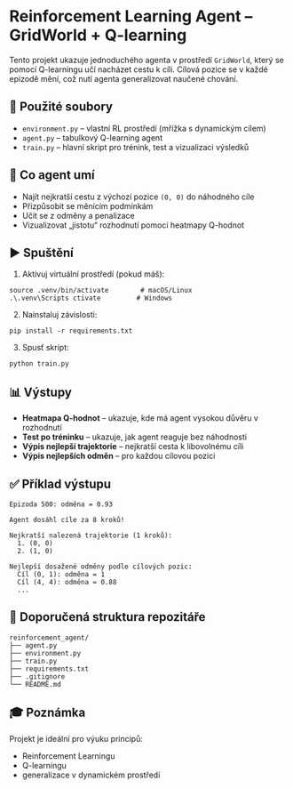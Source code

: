 
# Reinforcement Learning Agent – GridWorld + Q-learning

Tento projekt ukazuje jednoduchého agenta v prostředí `GridWorld`, který se pomocí Q-learningu učí nacházet cestu k cíli. Cílová pozice se v každé epizodě mění, což nutí agenta generalizovat naučené chování.

## 🔧 Použité soubory

- `environment.py` – vlastní RL prostředí (mřížka s dynamickým cílem)
- `agent.py` – tabulkový Q-learning agent
- `train.py` – hlavní skript pro trénink, test a vizualizaci výsledků

## 🧠 Co agent umí

- Najít nejkratší cestu z výchozí pozice `(0, 0)` do náhodného cíle
- Přizpůsobit se měnícím podmínkám
- Učit se z odměny a penalizace
- Vizualizovat „jistotu“ rozhodnutí pomocí heatmapy Q-hodnot

## ▶️ Spuštění

1. Aktivuj virtuální prostředí (pokud máš):

```
source .venv/bin/activate        # macOS/Linux
.\.venv\Scripts ctivate         # Windows
```

2. Nainstaluj závislosti:

```
pip install -r requirements.txt
```

3. Spusť skript:

```
python train.py
```

## 📊 Výstupy

- **Heatmapa Q-hodnot** – ukazuje, kde má agent vysokou důvěru v rozhodnutí
- **Test po tréninku** – ukazuje, jak agent reaguje bez náhodnosti
- **Výpis nejlepší trajektorie** – nejkratší cesta k libovolnému cíli
- **Výpis nejlepších odměn** – pro každou cílovou pozici

## ✅ Příklad výstupu

```
Epizoda 500: odměna = 0.93

Agent dosáhl cíle za 8 kroků!

Nejkratší nalezená trajektorie (1 kroků):
  1. (0, 0)
  2. (1, 0)

Nejlepší dosažené odměny podle cílových pozic:
  Cíl (0, 1): odměna = 1
  Cíl (4, 4): odměna = 0.88
  ...
```

## 📁 Doporučená struktura repozitáře

```
reinforcement_agent/
├── agent.py
├── environment.py
├── train.py
├── requirements.txt
├── .gitignore
└── README.md
```

## 🎓 Poznámka

Projekt je ideální pro výuku principů:
- Reinforcement Learningu
- Q-learningu
- generalizace v dynamickém prostředí
